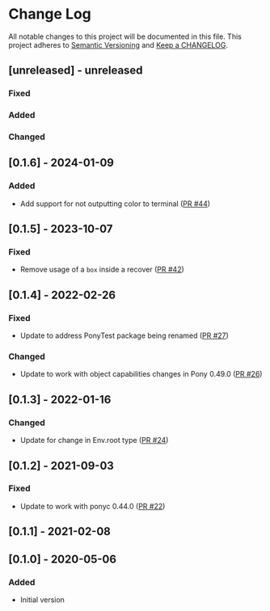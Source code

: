 # Change Log

All notable changes to this project will be documented in this file. This project adheres to [Semantic Versioning](http://semver.org/) and [Keep a CHANGELOG](http://keepachangelog.com/).

## [unreleased] - unreleased

### Fixed


### Added


### Changed


## [0.1.6] - 2024-01-09

### Added

- Add support for not outputting color to terminal ([PR #44](https://github.com/ponylang/peg/pull/44))

## [0.1.5] - 2023-10-07

### Fixed

- Remove usage of a `box` inside a recover ([PR #42](https://github.com/ponylang/peg/pull/42))

## [0.1.4] - 2022-02-26

### Fixed

- Update to address PonyTest package being renamed ([PR #27](https://github.com/ponylang/peg/pull/27))

### Changed

- Update to work with object capabilities changes in Pony 0.49.0 ([PR #26](https://github.com/ponylang/peg/pull/26))

## [0.1.3] - 2022-01-16

### Changed

- Update for change in Env.root type ([PR #24](https://github.com/ponylang/peg/pull/24))

## [0.1.2] - 2021-09-03

### Fixed

- Update to work with ponyc 0.44.0 ([PR #22](https://github.com/ponylang/peg/pull/22))

## [0.1.1] - 2021-02-08

## [0.1.0] - 2020-05-06

### Added

- Initial version

